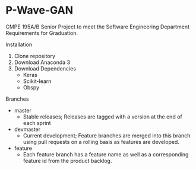 # P-Wave-GAN

CMPE 195A/B Senior Project to meet the Software Engineering Department Requirements for Graduation. 

Installation
1. Clone repository
2. Download Anaconda 3
3. Download Dependencies
    - Keras
    - Scikit-learn
    - Obspy

Branches
- master
    - Stable releases; Releases are tagged with a version at the end of each sprint
- devmaster
    - Current development; Feature branches are merged into this branch using pull requests on a rolling basis as features are developed. 
- feature  
    - Each feature branch has a feature name as well as a corresponding feature id from the product backlog. 


